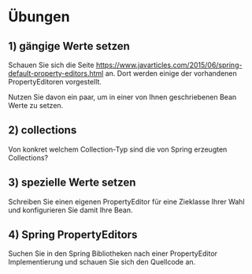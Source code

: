 # Übungen

## 1) gängige Werte setzen

Schauen Sie sich die Seite https://www.javarticles.com/2015/06/spring-default-property-editors.html
an. Dort werden einige der vorhandenen PropertyEditoren vorgestellt.

Nutzen Sie davon ein paar, um in einer von Ihnen geschriebenen Bean Werte zu setzen.

## 2) collections

Von konkret welchem Collection-Typ sind die von Spring erzeugten Collections?

## 3) spezielle Werte setzen

Schreiben Sie einen eigenen PropertyEditor für eine Zieklasse Ihrer Wahl und konfigurieren Sie damit Ihre Bean.

## 4) Spring PropertyEditors 

Suchen Sie in den Spring Bibliotheken nach einer PropertyEditor Implementierung und schauen Sie sich den Quellcode an. 